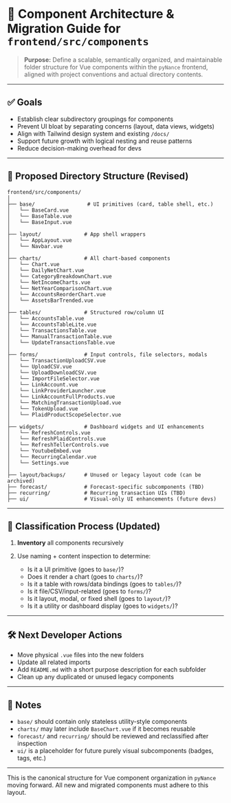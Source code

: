 # 🧭 Component Architecture & Migration Guide for `frontend/src/components`

> **Purpose:** Define a scalable, semantically organized, and maintainable folder structure for Vue components within the `pyNance` frontend, aligned with project conventions and actual directory contents.

---

## ✅ Goals

- Establish clear subdirectory groupings for components
- Prevent UI bloat by separating concerns (layout, data views, widgets)
- Align with Tailwind design system and existing `/docs/`
- Support future growth with logical nesting and reuse patterns
- Reduce decision-making overhead for devs

---

## 📁 Proposed Directory Structure (Revised)

```
frontend/src/components/
│
├── base/                 # UI primitives (card, table shell, etc.)
│   └── BaseCard.vue
│   └── BaseTable.vue
│   └── BaseInput.vue
│
├── layout/              # App shell wrappers
│   └── AppLayout.vue
│   └── Navbar.vue
│
├── charts/              # All chart-based components
│   └── Chart.vue
│   └── DailyNetChart.vue
│   └── CategoryBreakdownChart.vue
│   └── NetIncomeCharts.vue
│   └── NetYearComparisonChart.vue
│   └── AccountsReorderChart.vue
│   └── AssetsBarTrended.vue
│
├── tables/              # Structured row/column UI
│   └── AccountsTable.vue
│   └── AccountsTableLite.vue
│   └── TransactionsTable.vue
│   └── ManualTransactionTable.vue
│   └── UpdateTransactionsTable.vue
│
├── forms/               # Input controls, file selectors, modals
│   └── TransactionUploadCSV.vue
│   └── UploadCSV.vue
│   └── UploadDownloadCSV.vue
│   └── ImportFileSelector.vue
│   └── LinkAccount.vue
│   └── LinkProviderLauncher.vue
│   └── LinkAccountFullProducts.vue
│   └── MatchingTransactionUpload.vue
│   └── TokenUpload.vue
│   └── PlaidProductScopeSelector.vue
│
├── widgets/             # Dashboard widgets and UI enhancements
│   └── RefreshControls.vue
│   └── RefreshPlaidControls.vue
│   └── RefreshTellerControls.vue
│   └── YoutubeEmbed.vue
│   └── RecurringCalendar.vue
│   └── Settings.vue
│
├── layout/backups/      # Unused or legacy layout code (can be archived)
├── forecast/            # Forecast-specific subcomponents (TBD)
├── recurring/           # Recurring transaction UIs (TBD)
├── ui/                  # Visual-only UI enhancements (future devs)
```

---

## 🔁 Classification Process (Updated)

1. **Inventory** all components recursively
2. Use naming + content inspection to determine:

   - Is it a UI primitive (goes to `base/`)?
   - Does it render a chart (goes to `charts/`)?
   - Is it a table with rows/data bindings (goes to `tables/`)?
   - Is it file/CSV/input-related (goes to `forms/`)?
   - Is it layout, modal, or fixed shell (goes to `layout/`)?
   - Is it a utility or dashboard display (goes to `widgets/`)?

---

## 🛠️ Next Developer Actions

- Move physical `.vue` files into the new folders
- Update all related imports
- Add `README.md` with a short purpose description for each subfolder
- Clean up any duplicated or unused legacy components

---

## 📌 Notes

- `base/` should contain only stateless utility-style components
- `charts/` may later include `BaseChart.vue` if it becomes reusable
- `forecast/` and `recurring/` should be reviewed and reclassified after inspection
- `ui/` is a placeholder for future purely visual subcomponents (badges, tags, etc.)

---

This is the canonical structure for Vue component organization in `pyNance` moving forward. All new and migrated components must adhere to this layout.
